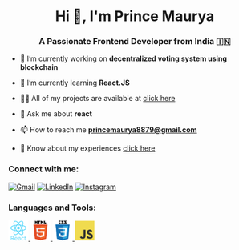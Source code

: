 <h1 align="center">Hi 👋, I'm Prince Maurya</h1>
<h3 align="center">A Passionate Frontend Developer from India 🇮🇳</h3>

- 🔭 I’m currently working on **decentralized voting system using blockchain**

- 🌱 I’m currently learning **React.JS**

- 👨‍💻 All of my projects are available at [click here](https://github.com/Prince200510)

- 💬 Ask me about **react**

- 📫 How to reach me **princemaurya8879@gmail.com**

- 📄 Know about my experiences [click here](https://prince5.netlify.app/)

<h3 align="left">Connect with me:</h3>
<p align="left">
  <a href="mailto:princemaurya8879@gmail.com"><img src="https://img.shields.io/badge/-Gmail-D14836?style=flat&logo=Gmail&logoColor=white" alt="Gmail"></a>
 <a href="https://www.linkedin.com/in/prince-maurya-810b83277" target="_blank"><img src="https://img.shields.io/badge/-LinkedIn-0077B5?style=flat&logo=Linkedin&logoColor=white" alt="LinkedIn"></a>
  <a href="https://www.instagram.com/princemaurya_10?igshid=MzNlNGNkZWQ4Mg%3D%3D" target="_blank"><img src="https://img.shields.io/badge/-Instagram-E4405F?style=flat&logo=Instagram&logoColor=white" alt="Instagram"></a>
</p>

<h3 align="left">Languages and Tools:</h3>
<p align="left">
  <a href="https://reactjs.org/" target="_blank" rel="noreferrer">
    <img src="https://raw.githubusercontent.com/devicons/devicon/master/icons/react/react-original-wordmark.svg" alt="React.js" width="40" height="40"/>
  </a>
  <a href="https://www.w3.org/html/" target="_blank" rel="noreferrer">
    <img src="https://raw.githubusercontent.com/devicons/devicon/master/icons/html5/html5-original-wordmark.svg" alt="HTML" width="40" height="40"/>
  </a>
  <a href="https://www.w3schools.com/css/" target="_blank" rel="noreferrer">
    <img src="https://raw.githubusercontent.com/devicons/devicon/master/icons/css3/css3-original-wordmark.svg" alt="CSS" width="40" height="40"/>
  </a>
  <a href="https://developer.mozilla.org/en-US/docs/Web/JavaScript" target="_blank" rel="noreferrer">
    <img src="https://raw.githubusercontent.com/devicons/devicon/master/icons/javascript/javascript-original.svg" alt="JavaScript" width="40" height="40"/>
  </a>
</p>

